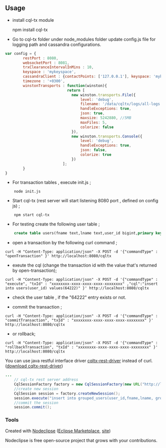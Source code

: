 
## Usage

- install  cql-tx module 

	npm install cql-tx

- Go to cql-tx folder under node_modules folder update config.js file for logging path and cassandra configurations.
```javascript
var config = {
		restPort : 8080,
		websocketPort : 8081,
		trxClearanceIntervalInMins : 10,
		keyspace : 'mykeyspace',
		cassandraClient : {contactPoints: ['127.0.0.1'], keyspace: 'mykeyspace'},
		timezone : '+0300',
		winstonTransports : function(winston){
							return [
		                      new winston.transports.File({
		                          level: 'debug',
		                          filename: '/data/cqltx/logs/all-logs.log',
		                          handleExceptions: true,
		                          json: true,
		                          maxsize: 5242880, //5MB
		                          maxFiles: 5,
		                          colorize: false
		                      }),
		                      new winston.transports.Console({
		                          level: 'debug',
		                          handleExceptions: true,
		                          json: false,
		                          colorize: true
		                      })
		                  ];
		}
}
```

- For transaction tables , execute init.js ;
```bashscript
	node init.js
```

- Start cql-tx (rest server will start listening 8080 port , defined on config js) ;
```bashscript
	npm start cql-tx
```

- For testing create the following user table ; 
```sql
	create table users(fname text,lname text,user_id bigint,primary key (user_id));
```
- open a transaction by the following curl command ;
```bashscript
curl -H "Content-Type: application/json" -X POST -d '{"commandType" : "openTransaction" }' http://localhost:8080/cqltx
```
- exeute the cql (change the transaction id with the value that's returned by open-transaction);
```bashscript
curl -H "Content-Type: application/json" -X POST -d '{"commandType" : "execute", "txId" : "xxxxxxxx-xxxx-xxxx-xxxx-xxxxxxxx" ,"cql":"insert into users(user_id) values(64222)" }' http://localhost:8080/cqltx
```

- check the user table ,  if the "64222" entry exists or not.

- commit the transaction ;
```bashscript
curl -H "Content-Type: application/json" -X POST -d '{"commandType" : "commitTransaction", "txId" : "xxxxxxxx-xxxx-xxxx-xxxx-xxxxxxxx" }' http://localhost:8080/cqltx
```

- or rollback;
```bashscript
curl -H "Content-Type: application/json" -X POST -d '{"commandType" : "rollbackTransaction", "txId" : "xxxxxxxx-xxxx-xxxx-xxxx-xxxxxxxx" }' http://localhost:8080/cqltx
```

You can use java restful interface driver [cqltx-rest-driver](https://github.com/rernas35/cqltx-rest-driver) instead of curl.([download cqltx-rest-driver](https://github.com/rernas35/cqltx-rest-driver/releases/download/0.0.1/cqltx-rest-driver-0.0.1.jar))
```java
...
	// cql-tx rest server address
	CqlSessionFactory factory = new CqlSessionFactory(new URL("http://localhost:8080/cqltx"));
	//create new session	
 	CqlSession session = factory.createNewSession();
	session.execute("insert into grouped_users(user_id,fname,lname, group,age) values(7004,'test1','test2','engineering',21)");
	//commit the session	
	session.commit();

```

### Tools

Created with [Nodeclipse](https://github.com/Nodeclipse/nodeclipse-1)
 ([Eclipse Marketplace](http://marketplace.eclipse.org/content/nodeclipse), [site](http://www.nodeclipse.org))   

Nodeclipse is free open-source project that grows with your contributions.
